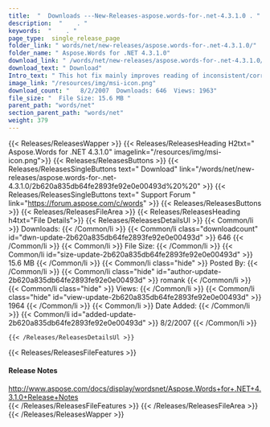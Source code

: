 ```yaml
---
title:  "  Downloads ---New-Releases-aspose.words-for-.net-4.3.1.0 . " 
description:  "    . " 
keywords:  "    . " 
page_type:  single_release_page
folder_link: " words/net/new-releases/aspose.words-for-.net-4.3.1.0/"
folder_name: " Aspose.Words for .NET 4.3.1.0"
download_link: " /words/net/new-releases/aspose.words-for-.net-4.3.1.0/2b620a835db64fe2893fe92e0e00493d"
download_text: " Download"
Intro_text: " This hot fix mainly improves reading of inconsistent/corrupted DOC files such as..."
image_link: "/resources/img/msi-icon.png"
download_count: "   8/2/2007  Downloads: 646  Views: 1963"
file_size: "  File Size: 15.6 MB "
parent_path: "words/net"
section_parent_path: "words/net"
weight: 379
---
```


{{< Releases/ReleasesWapper >}}
  {{< Releases/ReleasesHeading H2txt=" Aspose.Words for .NET 4.3.1.0" imagelink="/resources/img/msi-icon.png">}}
  {{< Releases/ReleasesButtons >}}
    {{< Releases/ReleasesSingleButtons text=" Download" link="/words/net/new-releases/aspose.words-for-.net-4.3.1.0/2b620a835db64fe2893fe92e0e00493d%20%20" >}}
    {{< Releases/ReleasesSingleButtons text=" Support Forum " link="https://forum.aspose.com/c/words" >}}
  {{< Releases/ReleasesButtons >}}
  {{< Releases/ReleasesFileArea >}}
    {{< Releases/ReleasesHeading h4txt="File Details">}}
    {{< Releases/ReleasesDetailsUl >}}
            {{< Common/li  >}} Downloads: {{< /Common/li >}} 
      {{< Common/li class="downloadcount" id="dwn-update-2b620a835db64fe2893fe92e0e00493d" >}} 646 {{< /Common/li >}} 
      {{< Common/li  >}} File Size: {{< /Common/li >}} 
      {{< Common/li id="size-update-2b620a835db64fe2893fe92e0e00493d" >}} 15.6 MB {{< /Common/li >}} 
      {{< Common/li  class="hide" >}} Posted By: {{< /Common/li >}} 
      {{< Common/li class="hide" id="author-update-2b620a835db64fe2893fe92e0e00493d" >}} romank {{< /Common/li >}} 
      {{< Common/li class="hide"  >}} Views: {{< /Common/li >}} 
      {{< Common/li class="hide" id="view-update-2b620a835db64fe2893fe92e0e00493d" >}} 1964 {{< /Common/li >}} 
      {{< Common/li  >}} Date Added: {{< /Common/li >}} 
      {{< Common/li id="added-update-2b620a835db64fe2893fe92e0e00493d" >}} 8/2/2007 {{< /Common/li >}} 

    {{< /Releases/ReleasesDetailsUl >}}

  {{< Releases/ReleasesFileFeatures >}}
      <h4>Release Notes</h4><div><a href="http://www.aspose.com/docs/display/wordsnet/Aspose.Words+for+.NET+4.3.1.0+Release+Notes">http://www.aspose.com/docs/display/wordsnet/Aspose.Words+for+.NET+4.3.1.0+Release+Notes</a></div>
  {{< /Releases/ReleasesFileFeatures >}}
 {{< /Releases/ReleasesFileArea >}}
{{< /Releases/ReleasesWapper >}}



